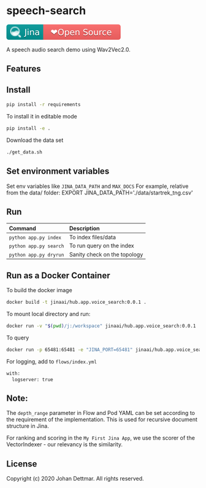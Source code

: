 # speech-search

[![Jina](https://github.com/jina-ai/jina/blob/master/.github/badges/jina-badge.svg?raw=true  "We fully commit to open-source")](https://get.jina.ai)

A speech audio search demo using Wav2Vec2.0.

## Features

## Install

```bash
pip install -r requirements
```

To install it in editable mode

```bash
pip install -e .
```

Download the data set 
```bash
./get_data.sh
```
## Set environment variables

Set env variables like ```JINA_DATA_PATH``` and ```MAX_DOCS```
For example, relative from the data/ folder:
EXPORT JINA_DATA_PATH='./data/startrek_tng.csv'

## Run

| Command                  | Description                  |
| :---                     | :---                         |
| ``python app.py index``  | To index files/data          |
| ``python app.py search`` | To run query on the index    |
| ``python app.py dryrun`` | Sanity check on the topology |

## Run as a Docker Container

To build the docker image
```bash
docker build -t jinaai/hub.app.voice_search:0.0.1 .
```

To mount local directory and run:
```bash
docker run -v "$(pwd)/j:/workspace" jinaai/hub.app.voice_search:0.0.1
``` 

To query
```bash
docker run -p 65481:65481 -e "JINA_PORT=65481" jinaai/hub.app.voice_search:0.0.1 search
```

For logging, add to `flows/index.yml`
```
with:
  logserver: true
```
## Note:
The ```depth_range``` parameter in Flow and Pod YAML can be set according to the requirement of the implementation. This is used for recursive document structure in Jina.

For ranking and scoring in the `My First Jina App`, we use the scorer of the VectorIndexer - our relevancy is the similarity.

## License

Copyright (c) 2020 Johan Dettmar. All rights reserved.



